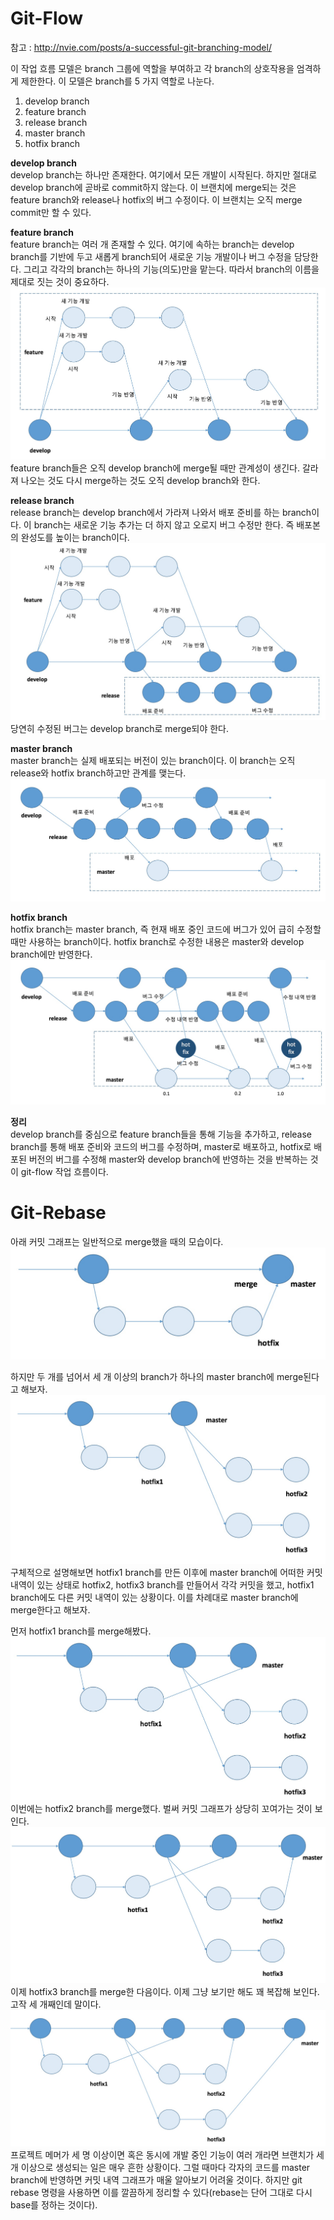 # Git-Flow 
참고 : http://nvie.com/posts/a-successful-git-branching-model/ <br>

이 작업 흐름 모델은 branch 그룹에 역할을 부여하고 각 branch의 상호작용을 엄격하게 제한한다. 이 모델은 branch를 5 가지 역할로 나눈다.<br>
1. develop branch
2. feature branch
3. release branch
4. master branch
5. hotfix branch

**develop branch**<br>
develop branch는 하나만 존재한다. 여기에서 모든 개발이 시작된다. 하지만 절대로 develop branch에 곧바로 commit하지 않는다. 이 브랜치에 merge되는 것은 feature branch와 release나 hotfix의 버그 수정이다. 이 브랜치는 오직 merge commit만 할 수 있다.<br>

**feature branch**<br>
feature branch는 여러 개 존재할 수 있다. 여기에 속하는 branch는 develop branch를 기반에 두고 새롭게 branch되어 새로운 기능 개발이나 버그 수정을 담당한다. 그리고 각각의 branch는 하나의 기능(의도)만을 맡는다. 따라서 branch의 이름을 제대로 짓는 것이 중요하다. 
![](feature-develop-branch-relation.jpg)
feature branch들은 오직 develop branch에 merge될 때만 관계성이 생긴다. 갈라져 나오는 것도 다시 merge하는 것도 오직 develop branch와 한다.<br>

**release branch**<br>
release branch는 develop branch에서 가라져 나와서 배포 준비를 하는 branch이다. 이 branch는 새로운 기능 추가는 더 하지 않고 오로지 버그 수정만 한다. 즉 배포본의 완성도를 높이는 branch이다. 
![](feature-develop-releasebranch-relation.jpg)
당연히 수정된 버그는 develop branch로 merge되야 한다.<br>

**master branch**<br>
master branch는 실제 배포되는 버전이 있는 branch이다. 이 branch는 오직 release와 hotfix branch하고만 관계를 맺는다.
![](master-branch.jpg)

**hotfix branch**<br>
hotfix branch는 master branch, 즉 현재 배포 중인 코드에 버그가 있어 급히 수정할 때만 사용하는 branch이다. hotfix branch로 수정한 내용은 master와 develop branch에만 반영한다.
![](hotfix-branch.jpg)


**정리**<br>
develop branch를 중심으로 feature branch들을 통해 기능을 추가하고, release branch를 통해 배포 준비와 코드의 버그를 수정하며, master로 배포하고, hotfix로 배포된 버전의 버그를 수정해 master와 develop branch에 반영하는 것을 반복하는 것이 git-flow 작업 흐름이다. 

# Git-Rebase
아래 커밋 그래프는 일반적으로 merge했을 때의 모습이다. 
![](basicworkflow.jpg)


하지만 두 개를 넘어서 세 개 이상의 branch가 하나의 master branch에 merge된다고 해보자.
![](threebranchcase.jpg)
구체적으로 설명해보면 hotfix1 branch를 만든 이후에 master branch에 어떠한 커밋 내역이 있는 상태로 hotfix2, hotfix3 branch를 만들어서 각각 커밋을 했고, hotfix1 branch에도 다른 커밋 내역이 있는 상황이다. 이를 차례대로 master branch에 merge한다고 해보자.<br>

먼저 hotfix1 branch를 merge해봤다.
![](threebranchcase-firstmerge.jpg)
이번에는 hotfix2 branch를 merge했다. 벌써 커밋 그래프가 상당히 꼬여가는 것이 보인다. 
![](threebranchcase-secondmerge.jpg)
이제 hotfix3 branch를 merge한 다음이다. 이제 그냥 보기만 해도 꽤 복잡해 보인다. 고작 세 개째인데 말이다. 
![](threebranchcase-thirdmerge.jpg)
프로젝트 메머가 세 명 이상이면 혹은 동시에 개발 중인 기능이 여러 개라면 브랜치가 세 개 이상으로 생성되는 일은 매우 흔한 상황이다. 그럴 때마다 각자의 코드를 master branch에 반영하면 커밋 내역 그래프가 매울 알아보기 어려울 것이다. 하지만 git rebase 명령을 사용하면 이를 깔끔하게 정리할 수 있다(rebase는 단어 그대로 다시 base를 정하는 것이다).